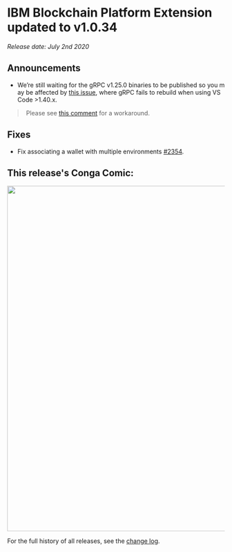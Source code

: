 # IBM Blockchain Platform Extension updated to v1.0.34
_Release date: July 2nd 2020_

Announcements
---
* We’re still waiting for the gRPC v1.25.0 binaries to be published so you may be affected by [this issue](https://github.com/IBM-Blockchain/blockchain-vscode-extension/issues/1621), where gRPC fails to rebuild when using VS Code >1.40.x.
 > Please see [this comment](https://github.com/IBM-Blockchain/blockchain-vscode-extension/issues/1621#issuecomment-552926559) for a workaround. 

Fixes
---
* Fix associating a wallet with multiple environments [#2354](https://github.com/IBM-Blockchain/blockchain-vscode-extension/issues/2354).

This release's Conga Comic:
---
<img src="https://congacomic.github.io/assets/img/blockheight-76.jpg" width="800">

For the full history of all releases, see the [change log](https://marketplace.visualstudio.com/items/IBMBlockchain.ibm-blockchain-platform/changelog).